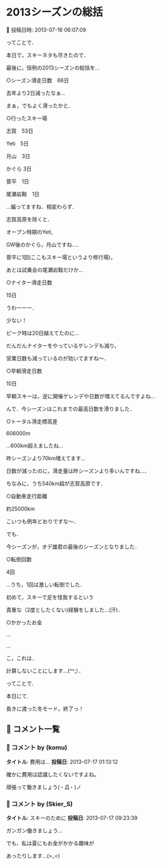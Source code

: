 # 2013シーズンの総括

📅 投稿日時: 2013-07-16 06:07:09

ってことで．


本日で，スキーネタも尽きたので．





最後に，恒例の2013シーズンの総括を…





○シーズン滑走日数　66日


去年より2日減ったなぁ…


まぁ，でもよく滑ったかと．





○行ったスキー場


志賀　53日


Yeti　5日


月山　3日


かぐら 3日


菅平　1日


尾瀬岩鞍　1日


…偏ってますね．相変わらず．





志賀高原を除くと．


オープン時期のYeti,


GW後のかぐら，月山ですね…．


菅平に1回(ここもスキー場というより修行場)，


あとは試乗会の尾瀬岩鞍だけか…





○ナイター滑走日数


15日


うわーーー．


少ない！


ピーク時は20日越えてたのに…


だんだんナイターをやっているゲレンデも減り，


営業日数も減っているのが効いてますね～．





○早朝滑走日数


10日


早朝スキーは，逆に開催ゲレンデや日数が増えてるんですよね…


んで．今シーズンはこれまでの最高日数を滑りました．





○トータル滑走標高差


606000m


…600km超えましたね…


昨シーズンより70km増えてます…


日数が減ったのに，滑走量は昨シーズンより多いんですね…．


ちなみに，うち540km超が志賀高原です．





○自動車走行距離


約25000km


こいつも例年どおりですな～．


でも．


今シーズンが，オデ雄君の最後のシーズンとなりました．





○転倒回数


4回


…うち，1回は激しい転倒でした．


初めて，スキーで足を怪我するという


貴重な（2度としたくない)経験をしました…(汗)．





○かかったお金


…


…


こ，これは．


計算しないことにします…(^^;）．





ってことで．


本日にて.


長きに渡った冬モード，終了っ！

## 💬 コメント一覧

### 💬 コメント by (komu)
**タイトル**: 費用は…
**投稿日**: 2013-07-17 01:13:12

確かに費用は認識したくないですよね。



頑張って働きましょう(・Д・)ノ

### 💬 コメント by (Skier_S)
**タイトル**: スキーのために
**投稿日**: 2013-07-17 09:23:39

ガンガン働きましょう…



でも、私は夏にもお金がかかる趣味が

あったりします…(>_<)

